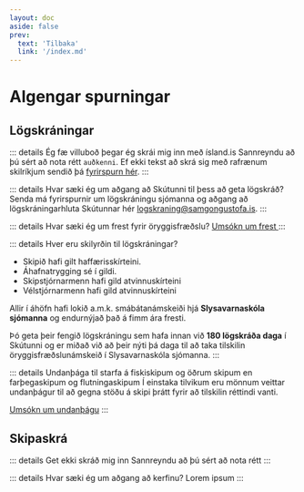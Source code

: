```yaml
---
layout: doc
aside: false
prev:
  text: 'Tilbaka'
  link: '/index.md'
---
```


<!-- ---
layout: home

hero:
  name: VitePress
  text: Vite & Vue powered static site generator.
  tagline: Lorem ipsum...
  image:
    src: /logo.png
    alt: VitePress
  actions:
    - theme: brand
      text: Get Started
      link: /guide/what-is-vitepress
    - theme: alt
      text: View on GitHub
      link: https://github.com/vuejs/vitepress
--- -->


# Algengar spurningar


## Lögskráningar 

::: details Ég fæ villuboð þegar ég skrái mig inn með ísland.is
Sannreyndu að þú sért að nota rétt `auðkenni`. 
Ef ekki tekst að skrá sig með rafrænum skilríkjum sendið þá [fyrirspurn hér](https://www.samgongustofa.is/samband/).
:::


::: details Hvar sæki ég um aðgang að Skútunni til þess að geta lögskráð?
Senda má fyrirspurnir um lögskráningu sjómanna og aðgang að lögskráningarhluta Skútunnar hér
[logskraning@samgongustofa.is](mailto:logskraning@samgongustofa.is).
:::

::: details Hvar sæki ég um frest fyrir öryggisfræðslu?
[Umsókn um frest ](https://www.samgongustofa.is/siglingar/monnun-og-skraning/logskraningar/slysavarnarskoli-frestur/)
:::

::: details Hver eru skilyrðin til lögskráningar?
- Skipið hafi gilt haffærisskírteini.
- Áhafnatrygging sé í gildi.
- Skipstjórnarmenn hafi gild atvinnuskírteini
- Vélstjórnarmenn hafi gild atvinnuskírteini

Allir í áhöfn hafi lokið a.m.k. smábátanámskeiði hjá **Slysavarnaskóla sjómanna** og endurnýjað það á fimm ára fresti. 

Þó geta þeir fengið lögskráningu sem hafa innan við **180 lögskráða daga** í Skútunni og er miðað við að þeir nýti þá daga til að taka tilskilin öryggisfræðslunámskeið í Slysavarnaskóla sjómanna.
:::

::: details Undanþága til starfa á fiskiskipum og öðrum skipum en farþegaskipum og flutningaskipum
Í einstaka tilvikum eru mönnum veittar undanþágur til að gegna stöðu á skipi þrátt fyrir að tilskilin réttindi vanti.

[Umsókn um undanþágu](https://eydublod.samgongustofa.is/27635894850265002716)
:::


## Skipaskrá 

::: details Get ekki skráð mig inn
Sannreyndu að þú sért að nota rétt
:::


::: details Hvar sæki ég um aðgang að kerfinu?
Lorem ipsum
:::